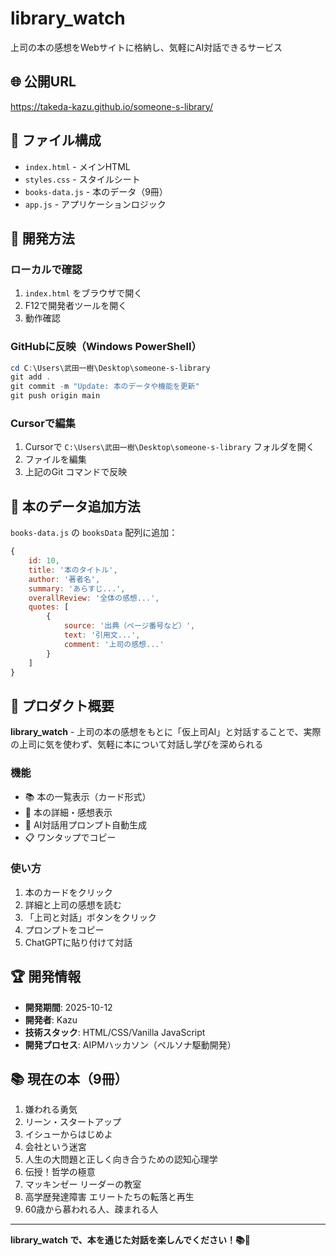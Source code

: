 # library_watch

上司の本の感想をWebサイトに格納し、気軽にAI対話できるサービス

## 🌐 公開URL

https://takeda-kazu.github.io/someone-s-library/

## 📁 ファイル構成

- `index.html` - メインHTML
- `styles.css` - スタイルシート
- `books-data.js` - 本のデータ（9冊）
- `app.js` - アプリケーションロジック

## 🔧 開発方法

### ローカルで確認
1. `index.html` をブラウザで開く
2. F12で開発者ツールを開く
3. 動作確認

### GitHubに反映（Windows PowerShell）
```powershell
cd C:\Users\武田一樹\Desktop\someone-s-library
git add .
git commit -m "Update: 本のデータや機能を更新"
git push origin main
```

### Cursorで編集
1. Cursorで `C:\Users\武田一樹\Desktop\someone-s-library` フォルダを開く
2. ファイルを編集
3. 上記のGit コマンドで反映

## 📝 本のデータ追加方法

`books-data.js` の `booksData` 配列に追加：

```javascript
{
    id: 10,
    title: '本のタイトル',
    author: '著者名',
    summary: 'あらすじ...',
    overallReview: '全体の感想...',
    quotes: [
        {
            source: '出典（ページ番号など）',
            text: '引用文...',
            comment: '上司の感想...'
        }
    ]
}
```

## 🎯 プロダクト概要

**library_watch** - 上司の本の感想をもとに「仮上司AI」と対話することで、実際の上司に気を使わず、気軽に本について対話し学びを深められる

### 機能
- 📚 本の一覧表示（カード形式）
- 📖 本の詳細・感想表示
- 🤖 AI対話用プロンプト自動生成
- 📋 ワンタップでコピー

### 使い方
1. 本のカードをクリック
2. 詳細と上司の感想を読む
3. 「上司と対話」ボタンをクリック
4. プロンプトをコピー
5. ChatGPTに貼り付けて対話

## 🏆 開発情報

- **開発期間**: 2025-10-12
- **開発者**: Kazu
- **技術スタック**: HTML/CSS/Vanilla JavaScript
- **開発プロセス**: AIPMハッカソン（ペルソナ駆動開発）

## 📚 現在の本（9冊）

1. 嫌われる勇気
2. リーン・スタートアップ
3. イシューからはじめよ
4. 会社という迷宮
5. 人生の大問題と正しく向き合うための認知心理学
6. 伝授！哲学の極意
7. マッキンゼー リーダーの教室
8. 高学歴発達障害 エリートたちの転落と再生
9. 60歳から慕われる人、疎まれる人

---

**library_watch で、本を通じた対話を楽しんでください！📚💬**





